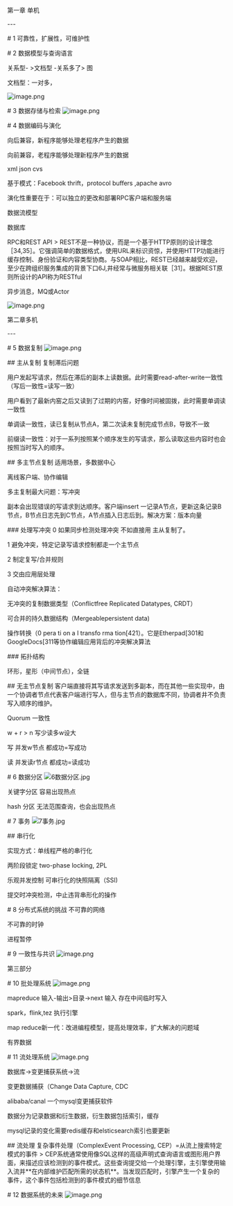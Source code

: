 第一章 单机

\-\-\-

\# 1 可靠性，扩展性，可维护性

\# 2 数据模型与查询语言

关系型\- >文档型 -关系多了\> 图

文档型：一对多，

![image.png](1619576543166-aa7d4c65-74d2-4335-b2c0-2cf7f8463578.png)

\# 3 数据存储与检索
![image.png](1619576549445-b217fca8-0a6a-4729-84a6-32043453f893.png)

\# 4 数据编码与演化

向后兼容，新程序能够处理老程序产生的数据

向前兼容，老程序能够处理新程序产生的数据

xml json cvs

基于模式：Facebook thrift，protocol buffers ,apache avro

演化性重要在于：可以独立的更改和部署RPC客户端和服务端

数据流模型

数据库

RPC和REST API
\> REST不是一种协议，而是一个基于HTTP原则的设计理念［34,35］。它强调简单的数据格式，使用URL来标识资惊，并使用HTTP功能进行缓存控制、身份验证和内容类型协商。与SOAP相比，REST已经越来越受欢迎，至少在跨组织服务集成的背景下口6J,井经常与微服务相关联［31］。根据REST原则所设计的API称为RESTful

异步消息，MQ或Actor

![image.png](1619576555733-05e6a8d2-baec-49e3-87dd-4083e9224070.png)

第二章多机

\-\-\-

\# 5 数据复制
![image.png](1620359818014-115f6fd5-d372-4bea-b985-a3c6a7406f94.png)

\## 主从复制 复制滞后问题

用户发起写请求，然后在滞后的副本上读数据。此时需要read-after-write一致性（写后一致性=读写一致）

用户看到了最新内窑之后又读到了过期的内窑，好像时间被固拨，此时需要单调读一致性

 单调读一致性，读已复制从节点A，第二次读未复制完成节点B，导致不一致

前缀读一致性：对于一系列按照某个顺序发生的写请求，那么读取这些内容时也会按照当时写入的顺序。

\## 多主节点复制
适用场景，多数据中心

离线客户端、协作编辑

多主复制最大问题：写冲突

副本会出现错误的写请求到达顺序。客户端insert 一记录A节点，更新这条记录B节点，B节点日志先到C节点，A节点插入日志后到。解决方案：版本向量

\### 处理写冲突
0 如果同步检测处理冲突 不如直接用 主从复制了。

1 避免冲突，特定记录写请求控制都走一个主节点

2 制定复写/合并规则

3 交由应用层处理

自动冲突解决算法：

无冲突的复制数据类型（Conflictfree Replicated Datatypes, CRDT）

可合并的持久数据结构（Mergeablepersistent data)

操作转换（0 pera ti on a I transfo rma tion[421）。它是Etherpad[301和GoogleDocs[311等协作编辑应用背后的冲突解决算法

\### 拓扑结构

环形，星形（中间节点），全链

\## 无主节点复制
客户端直接将其写请求发送到多副本，而在其他一些实现中，由一个协调者节点代表客户端进行写人，但与主节点的数据库不同，协调者井不负责写入顺序的维护。

Quorum 一致性

w + r > n 写少读多w设大

写 并发w节点 都成功=写成功

读 并发读r节点 都成功=读成功

\# 6 数据分区
![6数据分区.jpg](1621235295341-89af28fb-bc0a-42aa-8541-f0197cb21e66.jpeg)

关键字分区 容易出现热点

hash 分区 无法范围查询，也会出现热点

\# 7 事务
![7事务.jpg](1621235310861-e68056ac-a05f-4cfb-94d7-ab29accf4168.jpeg)

\## 串行化

实现方式：单线程严格的串行化

两阶段锁定 two-phase locking, 2PL

乐观并发控制 可串行化的快照隔离（SSI)

 提交时冲突检测，中止违背串形化的操作

\# 8 分布式系统的挑战
不可靠的网络

不可靠的时钟

进程暂停

\# 9 一致性与共识
![image.png](1621327268317-1642fa59-fdbf-416f-8694-343119b202a5.png)

第三部分

\# 10 批处理系统
![image.png](1623042772674-20f079ee-9d46-4198-966b-5ea3cc5b2e2f.png)

mapreduce 输入-输出>目录->next 输入 存在中间临时写入

spark，flink,tez 执行引擎

map reduce新一代：改进编程模型，提高处理效率，扩大解决的问题域

有界数据

\# 11 流处理系统
![image.png](1623049492438-1bc29d5c-b275-46df-83b0-b7f0835e95b3.png)

数据库->变更捕获系统->流

变更数据捕获（Change Data Capture, CDC

alibaba/canal 一个mysql变更捕获软件

数据分为记录数据和衍生数据，衍生数据包括索引，缓存

mysql记录的变化需要redis缓存和elsticsearch索引也要更新

\## 流处理
复杂事件处理（ComplexEvent Processing, CEP）=从流上搜索特定模式的事件
\> CEP系统通常使用像SQL这样的高级声明式查询语言或图形用户界面，来描述应该检测到的事件模式。这些查询提交给一个处理引擎，主引擎使用输入流并\*\*在内部维护匹配所需的状态机\*\*。当发现匹配时，引擎产生一个复杂的事件，这个事件包括检测到的事件模式的细节信息

\# 12 数据系统的未来
![image.png](1623119137993-32d88114-bafa-432b-a9be-5f5a5e685fd6.png)